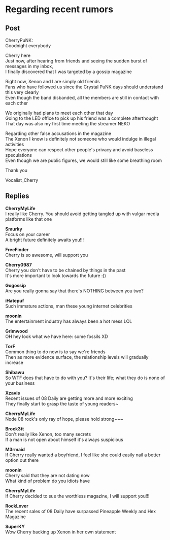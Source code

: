 # Regarding recent rumors
## Post
CherryPuNK:<br>
Goodnight everybody

Cherry here<br>
Just now, after hearing from friends and seeing the sudden burst of messages in my inbox, <br>
I finally discovered that I was targeted by a gossip magazine

Right now, Xenon and I are simply old friends<br>
Fans who have followed us since the Crystal PuNK days should understand this very clearly<br>
Even though the band disbanded, all the members are still in contact with each other

We originally had plans to meet each other that day<br>
Going to the LED office to pick up his friend was a complete afterthought<br>
That day was also my first time meeting the streamer NEKO

Regarding other false accusations in the magazine<br>
The Xenon I know is definitely not someone who would indulge in illegal activities<br>
Hope everyone can respect other people's privacy and avoid baseless speculations<br>
Even though we are public figures, we would still like some breathing room

Thank you

Vocalist\_Cherry
## Replies
**CherryMyLife**<br>
I really like Cherry. You should avoid getting tangled up with vulgar media platforms like that one

**Smurky**<br>
Focus on your career<br>
A bright future definitely awaits you!!!

**FreeFinder**<br>
Cherry is so awesome, will support you

**Cherry0987**<br>
Cherry you don't have to be chained by things in the past<br>
It's more important to look towards the future :))

**Gogossip**<br>
Are you really gonna say that there's NOTHING between you two?

**iHatepuf**<br>
Such immature actions, man these young internet celebrities

**moonin**<br>
The entertainment industry has always been a hot mess LOL

**Grimwood**<br>
OH hey look what we have here: some fossils XD

**TorF**<br>
Common thing to do now is to say we're friends<br>
Then as more evidence surface, the relationship levels will gradually increase

**Shibawu**<br>
So WTF does that have to do with you? It's their life; what they do is none of your business

**Xzavis**<br>
Recent issues of 08 Daily are getting more and more exciting<br>
They finally start to grasp the taste of young readers~

**CherryMyLife**<br>
Node 08 rock's only ray of hope, please hold strong~~~

**Brock3tt**<br>
Don't really like Xenon, too many secrets<br>
If a man is not open about himself it's always suspicious

**M3rmaid**<br>
If Cherry really wanted a boyfriend, I feel like she could easily nail a better option out there

**moonin**<br>
Cherry said that they are not dating now<br>
What kind of problem do you idiots have

**CherryMyLife**<br>
If Cherry decided to sue the worthless magazine, I will support you!!!

**RockLover**<br>
The recent sales of 08 Daily have surpassed Pineapple Weekly and Hex Magazine

**SuperKY**<br>
Wow Cherry backing up Xenon in her own statement

